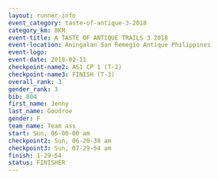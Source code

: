 ```yaml
---
layout: runner-info 
event_category: taste-of-antique-3-2018 
category_km: 8KM 
event-title: A TASTE OF ANTIQUE TRAILS 3 2018 
event-location: Aningalan San Remegio Antique Philippines 
event-logo: 
event-date: 2018-02-11 
checkpoint-name2: AS1 CP 1 (T-2) 
checkpoint-name3: FINISH (T-3) 
overall_rank: 3
gender_rank: 3
bib: 804
first_name: Jenny
last_name: Goodroe
gender: F
team_name: Team ass
start: Sun, 06-00-00 am
checkpoint2: Sun, 06-20-38 am
checkpoint3: Sun, 07-29-54 am
finish: 1-29-54
status: FINISHER
---
```


